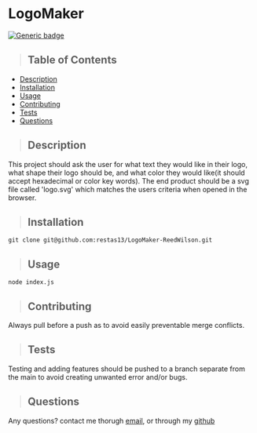 # LogoMaker
[![Generic badge](https://img.shields.io/badge/License-<None>-blue.svg)](https://shields.io/)
>## Table of Contents
* [Description](#description)
* [Installation](#installation)
* [Usage](#usage)
* [Contributing](#contributing)
* [Tests](#tests)
* [Questions](#questions)
>## Description
This project should ask the user for what text they would like in their logo, what shape their logo should be, and what color they would like(it should accept hexadecimal or color key words). The end product should be a svg file called 'logo.svg' which matches the users criteria when opened in the browser.
>## Installation
    git clone git@github.com:restas13/LogoMaker-ReedWilson.git
>## Usage
    node index.js
>## Contributing
Always pull before a push as to avoid easily preventable merge conflicts.
>## Tests
Testing and adding features should be pushed to a branch separate from the main to avoid creating unwanted error and/or bugs.
>## Questions
Any questions? contact me thorugh [email](dupareed@gmail.com), or through my [github](github.com/restas13)